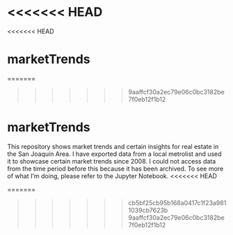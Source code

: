 <<<<<<< HEAD
=======
<<<<<<< HEAD
# marketTrends
=======
>>>>>>> 9aaffcf30a2ec79e06c0bc3182be7f0eb12f1b12
# marketTrends
This repository shows market trends and certain insights for real estate in the San Joaquin Area. I have exported data from a local metrolist
and used it to showcase certain market trends since 2008. I could not access data from the time period before this because it has been archived. 
To see more of what I'm doing, please refer to the Jupyter Notebook. 
<<<<<<< HEAD

=======
>>>>>>> cb5bf25cb95b168a0417c1f23a9811039cb7623b
>>>>>>> 9aaffcf30a2ec79e06c0bc3182be7f0eb12f1b12
